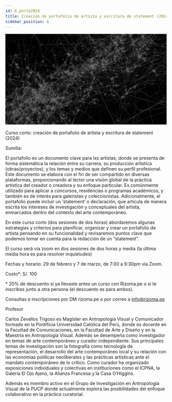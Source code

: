 ```yaml
---
id: 6_porta2024
title: Creación de portafolio de artista y escritura de statement (2024)
sidebar_position: 6
---
```


![Texto alternativo](imgs/6_PORTA_2024.png)
  
Curso corto: creación de portafolio de artista y escritura de statement (2024)

Sumilla:

El portafolio es un documento clave para lxs artistas, donde se presenta de forma sistemática la relación entre su carrera, su producción artística (obras/proyectos), y los temas y medios que definen su perfil profesional. Este documento se elabora con el fin de ser compartido en diversas plataformas, proporcionando al lector una visión global de la práctica artística del creador o creadora y su enfoque particular. Es comúnmente utilizado para aplicar a concursos, residencias o programas académicos, y también es de interés para galeristas y coleccionistas. Adicionalmente, el portafolio puede incluir un ‘statement’ o declaración, que articula de manera escrita los intereses de investigación y conceptuales del artista, enmarcados dentro del contexto del arte contemporáneo.

En este curso corto (dos sesiones de dos horas) abordaremos algunas estrategias y criterios para planificar, organizar y crear un portafolio de artista pensando en su funcionalidad y revisaremos puntos clave que podemos tomar en cuenta para la redacción de un “statement”.

El curso será vía zoom en dos sesiones de dos horas y media (la última media hora es para resolver inquietudes)

Fechas y horario: 29 de febrero y 7 de marzo, de 7:00 a 9:30pm vía Zoom.

Costo\*: S/. 100 

\* 20% de descuento si ya llevaste antes un curso con Rizoma.pe o si te inscribes junto a otra persona (el descuento es para ambxs).

Consultas e inscripciones por DM rizoma.pe o por correo a info@rizoma.pe

Profesor

Carlos Zevallos Trigoso es Magíster en Antropología Visual y Comunicador formado en la Pontificia Universidad Católica del Perú, donde es docente en la Facultad de Comunicaciones, en la Facultad de Arte y Diseño y en la Maestría en Antropología Visual. Además se desempeña como investigador en temas de arte contemporáneo y curador independiente. Sus principales temas de investigación son la fotografía como tecnología de representación, el desarrollo del arte contemporáneo local y su relación con las economías políticas neoliberales y las prácticas artísticas ante el mandato contemporáneo de lo crítico. Como curador ha organizado exposiciones individuales y colectivas en instituciones como el ICPNA, la Galería El Ojo Ajeno, la Alianza Francesa y la Casa O’Higgins. 

Además es miembro activo en el Grupo de Investigación en Antropología Visual de la PUCP donde actualmente explora las posibilidades del enfoque colaborativo en la práctica curatorial.

